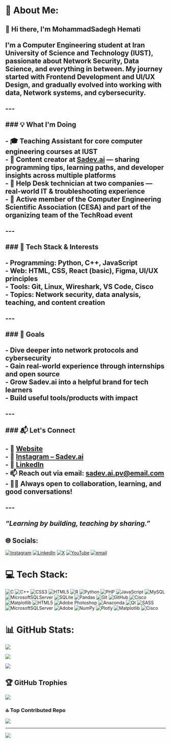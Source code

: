 # 💫 About Me:

## 👋 Hi there, I'm MohammadSadegh Hemati<br><br>I'm a Computer Engineering student at **Iran University of Science and Technology (IUST)**, passionate about **Network Security**, **Data Science**, and everything in between. My journey started with **Frontend Development** and **UI/UX Design**, and gradually evolved into working with data,  Network systems, and cybersecurity.<br><br>---<br><br> ### 💡 What I'm Doing<br><br>- 🎓 Teaching Assistant for core computer engineering courses at IUST  <br>- 🧠 Content creator at **[Sadev.ai](https://takl.ink/Sadev.ai/)** — sharing programming tips, learning paths, and developer insights across multiple platforms  <br>- 💼 Help Desk technician at two companies — real-world IT & troubleshooting experience  <br>- 👥 Active member of the **Computer Engineering Scientific Association (CESA)** and part of the organizing team of the **TechRoad** event  <br><br>---<br><br> ### 🧰 Tech Stack & Interests<br><br>- Programming: Python, C++, JavaScript  <br>- Web: HTML, CSS, React (basic), Figma, UI/UX principles  <br>- Tools: Git, Linux, Wireshark, VS Code, Cisco <br>- Topics: Network security, data analysis, teaching, and content creation<br><br>---<br><br> ### 🚀 Goals<br><br>- Dive deeper into **network protocols and cybersecurity**<br>- Gain real-world experience through internships and open source<br>- Grow **Sadev.ai** into a helpful brand for tech learners<br>- Build useful tools/products with impact<br><br>---<br><br> ### 📬 Let's Connect<br><br>- 💼 [Website](https://takl.ink/Sadev.ai/)<br>- 📸 [Instagram – Sadev.ai](https://instagram.com/sadev.ai)<br>- 🔗 [LinkedIn](https://www.linkedin.com/in/mohammad-sadegh-hemati)<br>- 📫 Reach out via email: sadev.ai.pv@email.com  <br>- 🧑‍💻 Always open to collaboration, learning, and good conversations!<br><br>---<br><br>*“Learning by building, teaching by sharing.”*<br>





## 🌐 Socials:

[![Instagram](https://img.shields.io/badge/Instagram-%23E4405F.svg?logo=Instagram&logoColor=white)](https://instagram.com/sadev.ai) [![LinkedIn](https://img.shields.io/badge/LinkedIn-%230077B5.svg?logo=linkedin&logoColor=white)](https://linkedin.com/in/https://www.linkedin.com/in/mohammad-sadegh-hemati) [![X](https://img.shields.io/badge/X-black.svg?logo=X&logoColor=white)](https://x.com/sadev_ai) [![YouTube](https://img.shields.io/badge/YouTube-%23FF0000.svg?logo=YouTube&logoColor=white)](https://youtube.com/@https://youtube.com/@sadev-ai?si=uemDsEGsXUoKDcUP) [![email](https://img.shields.io/badge/Email-D14836?logo=gmail&logoColor=white)](mailto:sadev.ai.pv@gmail.com) 



# 💻 Tech Stack:

![C](https://img.shields.io/badge/c-%2300599C.svg?style=for-the-badge&logo=c&logoColor=white) ![C++](https://img.shields.io/badge/c++-%2300599C.svg?style=for-the-badge&logo=c%2B%2B&logoColor=white) ![CSS3](https://img.shields.io/badge/css3-%231572B6.svg?style=for-the-badge&logo=css3&logoColor=white) ![HTML5](https://img.shields.io/badge/html5-%23E34F26.svg?style=for-the-badge&logo=html5&logoColor=white) ![R](https://img.shields.io/badge/r-%23276DC3.svg?style=for-the-badge&logo=r&logoColor=white) ![Python](https://img.shields.io/badge/python-3670A0?style=for-the-badge&logo=python&logoColor=ffdd54) ![PHP](https://img.shields.io/badge/php-%23777BB4.svg?style=for-the-badge&logo=php&logoColor=white) ![JavaScript](https://img.shields.io/badge/javascript-%23323330.svg?style=for-the-badge&logo=javascript&logoColor=%23F7DF1E) ![MySQL](https://img.shields.io/badge/mysql-4479A1.svg?style=for-the-badge&logo=mysql&logoColor=white) ![MicrosoftSQLServer](https://img.shields.io/badge/Microsoft%20SQL%20Server-CC2927?style=for-the-badge&logo=microsoft%20sql%20server&logoColor=white) ![SQLite](https://img.shields.io/badge/sqlite-%2307405e.svg?style=for-the-badge&logo=sqlite&logoColor=white) ![Pandas](https://img.shields.io/badge/pandas-%23150458.svg?style=for-the-badge&logo=pandas&logoColor=white) ![Git](https://img.shields.io/badge/git-%23F05033.svg?style=for-the-badge&logo=git&logoColor=white) ![GitHub](https://img.shields.io/badge/github-%23121011.svg?style=for-the-badge&logo=github&logoColor=white) ![Cisco](https://img.shields.io/badge/cisco-%23049fd9.svg?style=for-the-badge&logo=cisco&logoColor=black) ![Matplotlib](https://img.shields.io/badge/Matplotlib-%23ffffff.svg?style=for-the-badge&logo=Matplotlib&logoColor=black) ![HTML5](https://img.shields.io/badge/html5-%23E34F26.svg?style=for-the-badge&logo=html5&logoColor=white) ![Adobe Photoshop](https://img.shields.io/badge/adobe%20photoshop-%2331A8FF.svg?style=for-the-badge&logo=adobe%20photoshop&logoColor=white) ![Anaconda](https://img.shields.io/badge/Anaconda-%2344A833.svg?style=for-the-badge&logo=anaconda&logoColor=white) ![Qt](https://img.shields.io/badge/Qt-%23217346.svg?style=for-the-badge&logo=Qt&logoColor=white) ![SASS](https://img.shields.io/badge/SASS-hotpink.svg?style=for-the-badge&logo=SASS&logoColor=white) ![MicrosoftSQLServer](https://img.shields.io/badge/Microsoft%20SQL%20Server-CC2927?style=for-the-badge&logo=microsoft%20sql%20server&logoColor=white) ![Adobe](https://img.shields.io/badge/adobe-%23FF0000.svg?style=for-the-badge&logo=adobe&logoColor=white) ![NumPy](https://img.shields.io/badge/numpy-%23013243.svg?style=for-the-badge&logo=numpy&logoColor=white) ![Plotly](https://img.shields.io/badge/Plotly-%233F4F75.svg?style=for-the-badge&logo=plotly&logoColor=white) ![Matplotlib](https://img.shields.io/badge/Matplotlib-%23ffffff.svg?style=for-the-badge&logo=Matplotlib&logoColor=black) ![Cisco](https://img.shields.io/badge/cisco-%23049fd9.svg?style=for-the-badge&logo=cisco&logoColor=black)

# 📊 GitHub Stats:

![](https://github-readme-stats.vercel.app/api?username=sadev-ai&theme=blueberry&hide_border=false&include_all_commits=true&count_private=true)<br/>

![](https://nirzak-streak-stats.vercel.app/?user=sadev-ai&theme=blueberry&hide_border=false)<br/>

![](https://github-readme-stats.vercel.app/api/top-langs/?username=sadev-ai&theme=blueberry&hide_border=false&include_all_commits=true&count_private=true&layout=compact)



## 🏆 GitHub Trophies

![](https://github-profile-trophy.vercel.app/?username=sadev-ai&theme=default&no-frame=false&no-bg=false&margin-w=4)



### 🔝 Top Contributed Repo

![](https://github-contributor-stats.vercel.app/api?username=sadev-ai&limit=5&theme=blueberry&combine_all_yearly_contributions=true)



---

[![](https://visitcount.itsvg.in/api?id=sadev-ai&icon=2&color=0)](https://visitcount.itsvg.in)



<!-- Proudly created with GPRM ( https://gprm.itsvg.in ) -->
